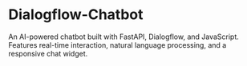 # Dialogflow-Chatbot
An AI-powered chatbot built with FastAPI, Dialogflow, and JavaScript. Features real-time interaction, natural language processing, and a responsive chat widget.

